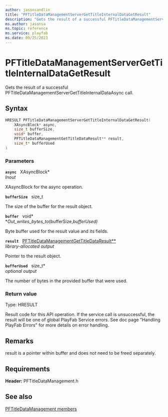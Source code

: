 ```yaml
---
author: jasonsandlin
title: "PFTitleDataManagementServerGetTitleInternalDataGetResult"
description: "Gets the result of a successful PFTitleDataManagementServerGetTitleInternalDataAsync call."
ms.author: jasonsa
ms.topic: reference
ms.service: playfab
ms.date: 09/25/2023
---
```


# PFTitleDataManagementServerGetTitleInternalDataGetResult  

Gets the result of a successful PFTitleDataManagementServerGetTitleInternalDataAsync call.  

## Syntax  
  
```cpp
HRESULT PFTitleDataManagementServerGetTitleInternalDataGetResult(  
    XAsyncBlock* async,  
    size_t bufferSize,  
    void* buffer,  
    PFTitleDataManagementGetTitleDataResult** result,  
    size_t* bufferUsed  
)  
```  
  
### Parameters  
  
**`async`** &nbsp; XAsyncBlock*  
*_Inout_*  
  
XAsyncBlock for the async operation.  
  
**`bufferSize`** &nbsp; size_t  
  
The size of the buffer for the result object.  
  
**`buffer`** &nbsp; void*  
*_Out_writes_bytes_to_(bufferSize,*bufferUsed)*  
  
Byte buffer used for the result value and its fields.  
  
**`result`** &nbsp; [PFTitleDataManagementGetTitleDataResult**](../../pftitledatamanagementtypes/structs/pftitledatamanagementgettitledataresult.md)  
*library-allocated output*  
  
Pointer to the result object.  
  
**`bufferUsed`** &nbsp; size_t*  
*optional output*  
  
The number of bytes in the provided buffer that were used.  
  
  
### Return value
Type: HRESULT
  
Result code for this API operation. If the service call is unsuccessful, the result will be one of global PlayFab Service errors. See doc page "Handling PlayFab Errors" for more details on error handling.
  
## Remarks  
  
result is a pointer within buffer and does not need to be freed separately.
  
## Requirements  
  
**Header:** PFTitleDataManagement.h
  
## See also  
[PFTitleDataManagement members](../pftitledatamanagement_members.md)  

  
  
